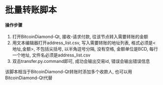 # 批量转账脚本

#### 操作步骤
1. 打开BitcoinDiamond-Qt, 接收-请求付款, 往该节点转入需要转账的金额
2. 用文本编辑器打开address_list.csv, 写入需要转账的地址列表, 格式必须是<地址,金额>, 不包括尖括号, 以半角逗号分隔, 没有空格, 金额单位是BCD, 每行一个地址, 文件名必须是address_list.csv
3. 双击transfer.py.command即可, 成功会输出交易id, 错误会输出错误信息

该脚本相当于BitcoinDiamond-Qt转账时添加多个收款人, 也可以用BitcoinDiamond-Qt代替
